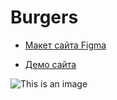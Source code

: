 # Burgers

* [Макет сайта Figma](https://www.figma.com/file/0M8HO0Q9rytVJcWoP40vZv/Burgers-Menu-Responsive-(Copy)?node-id=0%3A1)

* [Демо сайта](https://stacewicz.github.io/Module01-Burgers/)

![This is an image](https://kamakura.ru/upload/iblock/690/69099d97e4c55da5ec617c9e44ecfd4f.jpg)
